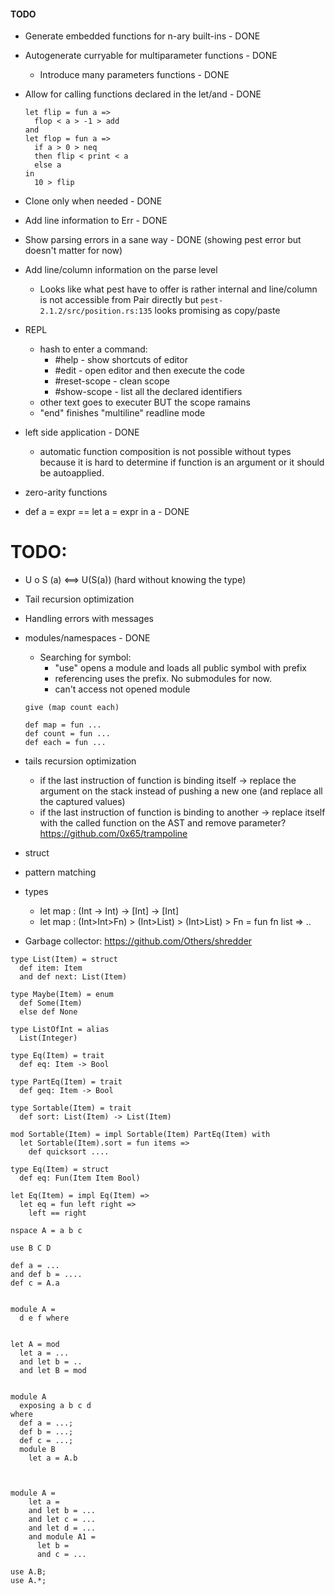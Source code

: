 #### TODO ####

* Generate embedded functions for n-ary built-ins - DONE
* Autogenerate curryable for multiparameter functions - DONE
  * Introduce many parameters functions - DONE
* Allow for calling functions declared in the let/and - DONE
  ```
  let flip = fun a => 
    flop < a > -1 > add 
  and
  let flop = fun a => 
    if a > 0 > neq 
    then flip < print < a 
    else a
  in 
    10 > flip 
  ```
* Clone only when needed - DONE
* Add line information to Err - DONE

* Show parsing errors in a sane way - DONE (showing pest error but doesn't matter for now)
* Add line/column information on the parse level 
  * Looks like what pest have to offer is rather internal and line/column
    is not accessible from Pair directly but `pest-2.1.2/src/position.rs:135` looks promising as copy/paste
* REPL
  * hash to enter a command:
    * \#help - show shortcuts of editor
    * \#edit - open editor and then execute the code
    * \#reset-scope - clean scope
    * \#show-scope - list all the declared identifiers
  * other text goes to executer BUT the scope ramains
  * "end" finishes "multiline" readline mode
* left side application - DONE
  * automatic function composition is not possible without types because it is
    hard to determine if function is an argument or it should be autoapplied.
* zero-arity functions 
* def a = expr    == let a = expr in a - DONE

TODO:
=====
* U o S (a) <==> U(S(a))  (hard without knowing the type)
* Tail recursion optimization
* Handling errors with messages

* modules/namespaces - DONE
  * Searching for symbol:
    * "use" opens a module and loads all public symbol with prefix
    * referencing uses the prefix. No submodules for now.
    * can't access not opened module
  ```
  give (map count each)
  
  def map = fun ...
  def count = fun ...
  def each = fun ...
  ``` 
  
* tails recursion optimization
  * if the last instruction of function is binding itself -> replace the argument on the stack instead of pushing a new one (and replace all the captured values)
  * if the last instruction of function is binding to another -> replace itself with the called function on the AST and remove parameter?
  https://github.com/0x65/trampoline
* struct 
* pattern matching
* types
  * let map : (Int -> Int) -> \[Int\] -> \[Int\]
  * let map : (Int>Int>Fn) > (Int>List) > (Int>List) > Fn = fun fn list => ..
  
* Garbage collector:
https://github.com/Others/shredder
    
```
type List(Item) = struct 
  def item: Item
  and def next: List(Item)

type Maybe(Item) = enum
  def Some(Item)
  else def None

type ListOfInt = alias 
  List(Integer)
  
type Eq(Item) = trait
  def eq: Item -> Bool 

type PartEq(Item) = trait
  def geq: Item -> Bool

type Sortable(Item) = trait
  def sort: List(Item) -> List(Item)

mod Sortable(Item) = impl Sortable(Item) PartEq(Item) with
  let Sortable(Item).sort = fun items =>
    def quicksort ....

type Eq(Item) = struct
  def eq: Fun(Item Item Bool)

let Eq(Item) = impl Eq(Item) =>
  let eq = fun left right =>
    left == right

nspace A = a b c

use B C D

def a = ...
and def b = ....
def c = A.a 


module A = 
  d e f where


let A = mod
  let a = ...
  and let b = ..
  and let B = mod


module A
  exposing a b c d
where
  def a = ...;
  def b = ...;
  def c = ...;
  module B
    let a = A.b 



module A =
    let a = 
    and let b = ...
    and let c = ...
    and let d = ...
    and module A1 = 
      let b =
      and c = ...

use A.B;
use A.*;
```